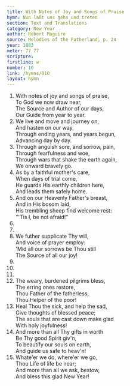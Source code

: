 ```yaml
---
title: With Notes of Joy and Songs of Praise
hymn: Nun laßt uns gehn und treten
section: Text and Translations
category: New Year
author: Robert Maguire
source: Melodies of the Fatherland, p. 24
year: 1883
meter: 77 77
scripture:
firstline: w
number: 10
link: /hymns/010
layout: hymn
---
```


1. With notes of joy and songs of praise,  
   To God we now draw near,  
   The Source and Author of our days,  
   Our Guide from year to year.  
2. We live and move and journey on,  
   And hasten on our way,  
   Through ending years, and years begun,  
   Advancing day by day.  
3. Through anguish sore, and sorrow, pain,  
   Through fearfulness and woe,  
   Through wars that shake the earth again,  
   We onward bravely go.  
4. As by a faithful mother's care,  
   When days of trial come,  
   He guards His earthly children here,  
   And leads them safely home.  
5. And on our Heavenly Father's breast,  
   And in His bosom laid,  
   His trembling sheep find welcome rest:  
   "'Tis I, be not afraid!"  
6. ​
7. ​
8. We futher supplicate Thy will,  
   And voice of prayer employ:  
   'Mid all our sorrows be Thou still  
   The Source of all our joy!  
9. ​
10. ​
11. ​
12. The weary, burdened pilgrims bless,  
   The erring ones restore,  
   Thou Father of the fatherless,  
   Thou Helper of the poor!  
13. Heal Thou the sick, and help the sad,  
   Give thoughts of blessed peace;  
   The souls that are cast down make glad  
   With holy joyfulness!  
14. And more than all Thy gifts in worth  
   Be Thy good Spirit giv'n,  
   To beautify our souls on earth,  
   And guide us safe to heav'n!  
15. Whate'er we do, where'er we go,  
   Thou Life of life be near;  
   And more than all we ask, bestow,  
   And bless this glad New Year!  



